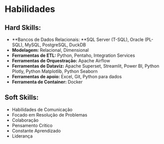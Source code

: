 # Habilidades

## Hard Skills:
- **Bancos de Dados Relacionais: **SQL Server (T-SQL), Oracle (PL-SQL), MySQL, PostgreSQL, DuckDB
- **Modelagem:** Relacional, Dimensional
- **Ferramentas de ETL:** Python, Pentaho, Integration Services
- **Ferramentas de Orquestração:** Apache Airflow
- **Ferramentas de Dataviz:** Apache Superset, Streamlit, Power BI, Python Plotly, Python Matplotlib, Python Seaborn
- **Ferramentas de apoio:** Excel, Git, Python para dados
- **Ferramenta de Container:** Docker

## Soft Skills:
- Habilidades de Comunicação
- Focado em Resolução de Problemas
- Colaboração
- Pensamento Crítico
- Constante Aprendizado
- Liderança